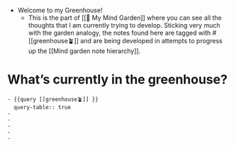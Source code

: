 - Welcome to my Greenhouse!
	- This is the part of [[🌳 My Mind Garden]] where you can see all the thoughts that I am currently trying to develop. Sticking very much with the garden analogy, the notes found here are tagged with #[[greenhouse🪴]] and are being developed in attempts to progress up the [[Mind garden note hierarchy]].
# What’s currently in the greenhouse?
	- {{query [[greenhouse🪴]] }}
	  query-table:: true
	-
	-
	-
	-
	-